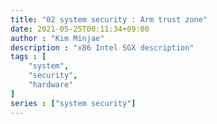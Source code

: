 ```yaml
---
title: "02 system security : Arm trust zone"
date: 2021-05-25T00:11:34+09:00
author : "Kim Minjae"
description : "x86 Intel SGX description"
tags : [
    "system",
    "security",
    "hardware"
]
series : ["system security"]
---
```

